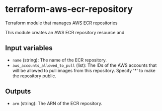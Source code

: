 # terraform-aws-ecr-repository

Terraform module that manages AWS ECR repositories

This module creates an AWS ECR repository resource and 


## Input variables

* `name` (string): The name of the ECR repository.
* `aws_accounts_allowed_to_pull` (list): The IDs of the AWS accounts that will be allowed to pull images from this repository. Specify '*' to make the repository public.

## Outputs

* `arn` (string): The ARN of the ECR repository.